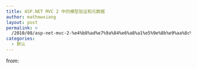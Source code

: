 ```yaml
---
title: ASP.NET MVC 2 中的模型验证和元数据
author: mathewxiang
layout: post
permalink: >
  /2010/08/asp-net-mvc-2-%e4%b8%ad%e7%9a%84%e6%a8%a1%e5%9e%8b%e9%aa%8c%e8%af%81%e5%92%8c%e5%85%83%e6%95%b0%e6%8d%ae/
categories:
  - 默认
---
```

from: